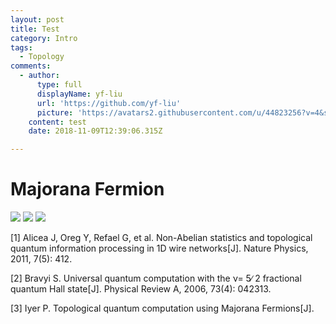 ```yaml
---
layout: post
title: Test
category: Intro
tags:
  - Topology
comments:
  - author:
      type: full
      displayName: yf-liu
      url: 'https://github.com/yf-liu'
      picture: 'https://avatars2.githubusercontent.com/u/44823256?v=4&s=73'
    content: test
    date: 2018-11-09T12:39:06.315Z

---
```


# Majorana Fermion

<img src="https://raw.githubusercontent.com/yf-liu/yf-liu.github.io/master/_posts/2018-11-07-first-post/assets/script1.png" style="zoom:100%">

<img src="https://raw.githubusercontent.com/yf-liu/yf-liu.github.io/master/_posts/2018-11-07-first-post/assets/script2.png" style="zoom:100%">

<img src="https://raw.githubusercontent.com/yf-liu/yf-liu.github.io/master/_posts/2018-11-07-first-post/assets/script3.png" style="zoom:100%">



[1] Alicea J, Oreg Y, Refael G, et al. Non-Abelian statistics and topological quantum information processing in 1D wire networks[J]. Nature Physics, 2011, 7(5): 412.

[2] Bravyi S. Universal quantum computation with the ν= 5∕ 2 fractional quantum Hall state[J]. Physical Review A, 2006, 73(4): 042313.

[3] Iyer P. Topological quantum computation using Majorana Fermions[J].